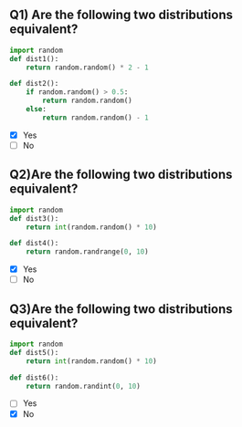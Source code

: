 ## Q1) Are the following two distributions equivalent?

```py
import random
def dist1():
    return random.random() * 2 - 1

def dist2():
    if random.random() > 0.5:
        return random.random()
    else:
        return random.random() - 1 
```

- [x] Yes
- [ ] No

## Q2)Are the following two distributions equivalent?

```py
import random
def dist3():
    return int(random.random() * 10)

def dist4():
    return random.randrange(0, 10)
```

- [x] Yes
- [ ] No

## Q3)Are the following two distributions equivalent?

```py
import random
def dist5():
    return int(random.random() * 10)

def dist6():
    return random.randint(0, 10)
```

- [ ] Yes
- [x] No
